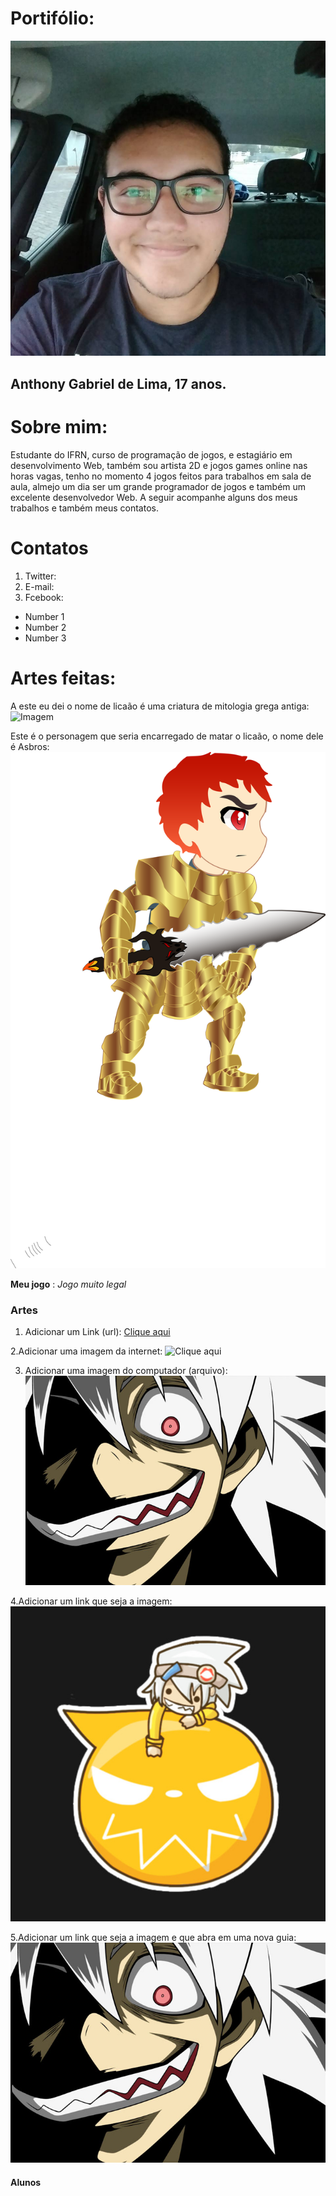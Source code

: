 # Portifólio:
 ![Imagem](minhafoto.jpg)
## Anthony Gabriel de Lima, 17 anos.

# Sobre mim:
 Estudante do IFRN, curso de programação de jogos, e estagiário em desenvolvimento Web, também sou artista 2D
 e jogos games online nas horas vagas, tenho no momento 4 jogos feitos para trabalhos em sala de aula, almejo
 um dia ser um grande programador de jogos e também um excelente desenvolvedor Web. A seguir acompanhe alguns dos
 meus trabalhos e também meus contatos.

# Contatos

1. Twitter:
2. E-mail:
3. Fcebook: 


- Number 1
- Number 2
- Number 3

# Artes feitas:
A este eu dei o nome de licaão é uma criatura de mitologia grega antiga:
![Imagem](lobao.png)

Este é o personagem que seria encarregado de matar o licaão, o nome dele é Asbros:
![Imagem](Asbros.png)

**Meu jogo** : _Jogo muito legal_

### Artes 
  1. Adicionar um Link (url):
  [Clique aqui](https://pbs.twimg.com/profile_images/505770595422699521/n8bFETLR.jpeg)
  
  2.Adicionar uma imagem da internet:
  ![Clique aqui](https://http2.mlstatic.com/caneca-porcelana-geek-simpsons-hommer-D_NQ_NP_646731-MLB26105730119_102017-F.jpg)
  
  3. Adicionar uma imagem do computador (arquivo):
  ![Imagem](soul-eater-1.jpg)
 
  4.Adicionar um link que seja a imagem:
  [![Imagem1](813479_1.jpg)](http://Twitter.com)
  
  5.Adicionar um link que seja a imagem e que abra em uma nova guia:
  <a href = "http://google.com" target  = "_blank" > ![Imagem](soul-eater-1.jpg) </a> 
  

#### Alunos

